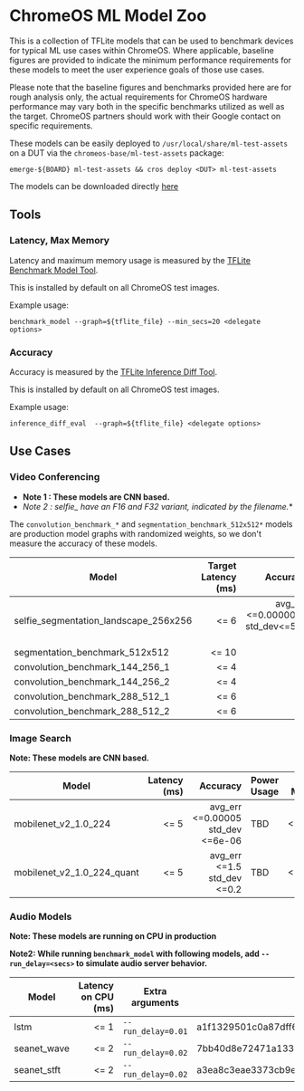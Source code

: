 # ChromeOS ML Model Zoo

This is a collection of TFLite models that can be used to benchmark devices
for typical ML use cases within ChromeOS. Where applicable, baseline figures
are provided to indicate the minimum performance requirements for these models
to meet the user experience goals of those use cases.

Please note that the baseline figures and benchmarks provided here are for
rough analysis only, the actual requirements for ChromeOS hardware performance
may vary both in the specific benchmarks utilized as well as the target.
ChromeOS partners should work with their Google contact on specific requirements.

These models can be easily deployed to `/usr/local/share/ml-test-assets` on a
DUT via the `chromeos-base/ml-test-assets` package:

`emerge-${BOARD} ml-test-assets && cros deploy <DUT> ml-test-assets`

The models can be downloaded directly [here](https://commondatastorage.googleapis.com/chromeos-localmirror/distfiles/ml-test-assets-0.0.6.tar.gz)

## Tools

### Latency, Max Memory

Latency and maximum memory usage is measured by the
[TFLite Benchmark Model Tool](https://github.com/tensorflow/tensorflow/tree/master/tensorflow/lite/tools/benchmark).

This is installed by default on all ChromeOS test images.

Example usage:

`benchmark_model --graph=${tflite_file} --min_secs=20 <delegate options>`

### Accuracy

Accuracy is measured by the
[TFLite Inference Diff Tool](https://github.com/tensorflow/tensorflow/tree/master/tensorflow/lite/tools/evaluation/tasks/inference_diff).

This is installed by default on all ChromeOS test images.

Example usage:

`inference_diff_eval  --graph=${tflite_file} <delegate options>`

## Use Cases

### Video Conferencing

* **Note 1 : These models are CNN based.**
* **Note 2 : selfie_* have an F16 and F32 variant, indicated by the filename.**

The `convolution_benchmark_*` and `segmentation_benchmark_512x512*` models are production model graphs with
randomized weights, so we don't measure the accuracy of these models.

| Model                                     | Target Latency (ms)  | Accuracy                                    | Power Usage | Max Memory |
|-------------------------------------------|---------------------:|--------------------------------------------:|-------------|------------|
| selfie_segmentation_landscape_256x256     |                 <= 6 | avg_err <=0.0000003<br/> std_dev<=5e-06     |         TBD |    <=100MB |
| segmentation_benchmark_512x512            |                 <= 10|                                             |         TBD |    <=100MB |
| convolution_benchmark_144_256_1           |                 <= 4 | -                                           |         TBD |    <=100MB |
| convolution_benchmark_144_256_2           |                 <= 4 | -                                           |         TBD |    <=100MB |
| convolution_benchmark_288_512_1           |                 <= 6 | -                                           |         TBD |    <=100MB |
| convolution_benchmark_288_512_2           |                 <= 6 | -                                           |         TBD |    <=100MB |

### Image Search

**Note: These models are CNN based.**

| Model                      | Latency (ms)  | Accuracy                               | Power Usage | Max Memory |
|----------------------------|--------------:|---------------------------------------:|-------------|------------|
| mobilenet_v2_1.0_224       |          <= 5 | avg_err <=0.00005<br/>std_dev <=6e-06  |         TBD |    <=150MB |
| mobilenet_v2_1.0_224_quant |          <= 5 | avg_err <=1.5<br/>std_dev <=0.2        |         TBD |    <=150MB |

### Audio Models

**Note: These models are running on CPU in production**

**Note2: While running `benchmark_model` with following models,
add `--run_delay=<secs>` to simulate audio server behavior.**

| Model       | Latency on CPU (ms) | Extra arguments    | sha256                                                           |
|-------------|--------------------:|--------------------| ---------------------------------------------------------------- |
| lstm        |                <= 1 | `--run_delay=0.01` | a1f1329501c0a87dff6a20d3b330cb73e85ccc23a5c36880c81476e2fb338fd2 |
| seanet_wave |                <= 2 | `--run_delay=0.02` | 7bb40d8e72471a13324491777e03207646f1641942d373d40478d237e87d032d |
| seanet_stft |                <= 2 | `--run_delay=0.02` | a3ea8c3eae3373cb9ef4ac46d22ad5a254aa2e40d764a8f6dbee218be27f9b31 |
